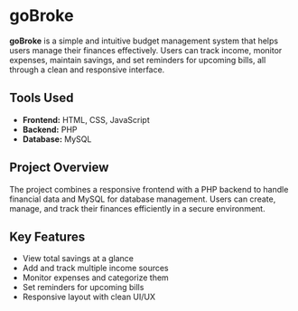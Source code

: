 # goBroke

**goBroke** is a simple and intuitive budget management system that helps users manage their finances effectively. Users can track income, monitor expenses, maintain savings, and set reminders for upcoming bills, all through a clean and responsive interface.

## Tools Used

* **Frontend:** HTML, CSS, JavaScript
* **Backend:** PHP
* **Database:** MySQL

## Project Overview

The project combines a responsive frontend with a PHP backend to handle financial data and MySQL for database management. Users can create, manage, and track their finances efficiently in a secure environment.

## Key Features

* View total savings at a glance
* Add and track multiple income sources
* Monitor expenses and categorize them
* Set reminders for upcoming bills
* Responsive layout with clean UI/UX
